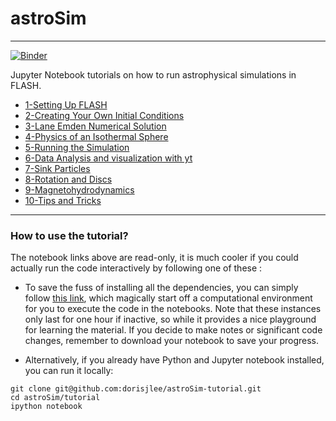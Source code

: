 # astroSim

------------------------------------------------

[![Binder](http://mybinder.org/badge.svg)](http://mybinder.org:/repo/dorisjlee/astrosim-tutorial)

Jupyter Notebook tutorials on how to run astrophysical simulations in FLASH. 

- [1-Setting Up FLASH](http://nbviewer.jupyter.org/github/dorisjlee/astroSim-tutorial/blob/master/tutorial/1-Setting%20Up%20FLASH.ipynb)
- [2-Creating Your Own Initial Conditions](http://nbviewer.jupyter.org/github/dorisjlee/astroSim-tutorial/blob/master/tutorial/2-Creating%20Your%20Own%20Initial%20Conditions.ipynb)
- [3-Lane Emden Numerical Solution](http://nbviewer.jupyter.org/github/dorisjlee/astroSim-tutorial/blob/master/tutorial/3-Lane%20Emden%20Numerical%20Solution.ipynb)
- [4-Physics of an Isothermal Sphere](http://nbviewer.jupyter.org/github/dorisjlee/astroSim-tutorial/blob/master/tutorial/4-Physics%20of%20an%20Isothermal%20Sphere.ipynb)
- [5-Running the Simulation](http://nbviewer.jupyter.org/github/dorisjlee/astroSim-tutorial/blob/master/tutorial/5-Running%20the%20Simulation.ipynb)
- [6-Data Analysis and visualization with yt](http://nbviewer.jupyter.org/github/dorisjlee/astroSim-tutorial/blob/master/tutorial/6-Data%20Analysis%20and%20visualization%20with%20yt.ipynb)
- [7-Sink Particles](http://nbviewer.jupyter.org/github/dorisjlee/astroSim-tutorial/blob/master/tutorial/7-Sink%20Particles.ipynb)
- [8-Rotation and Discs](http://nbviewer.jupyter.org/github/dorisjlee/astroSim-tutorial/blob/master/tutorial/8-Rotation%20and%20Discs.ipynb)
- [9-Magnetohydrodynamics](http://nbviewer.jupyter.org/github/dorisjlee/astroSim-tutorial/blob/master/tutorial/9-Magnetohydrodynamics.ipynb)
- [10-Tips and Tricks](http://nbviewer.jupyter.org/github/dorisjlee/astroSim-tutorial/blob/master/tutorial/10-Tips%20and%20Tricks.ipynb)

------------------------------------------------

### How to use the tutorial? 

The notebook links above are read-only, it is much cooler if you could actually run the code interactively by following one of these : 

- To save the fuss of installing all the dependencies, you can simply follow [this link](http://mybinder.org:/repo/dorisjlee/astrosim-tutorial), which magically start off a computational environment for you to execute the code in the notebooks. Note that these instances only last for one hour if inactive, so while it provides a nice playground for learning the material. If you decide to make notes or significant code changes, remember to download your notebook to save your progress.

- Alternatively, if you already have Python and Jupyter notebook installed, you can run it locally: 

```
git clone git@github.com:dorisjlee/astroSim-tutorial.git
cd astroSim/tutorial
ipython notebook 
```
